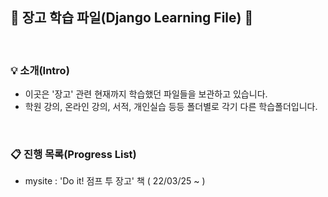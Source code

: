 ## 📖 장고 학습 파일(Django Learning File) 📖
<br>

### 💡 소개(Intro)
- 이곳은 '장고' 관련 현재까지 학습했던 파일들을 보관하고 있습니다.
- 학원 강의, 온라인 강의, 서적, 개인실습 등등 폴더별로 각기 다른 학습폴더입니다. 

<br>

### 📋 진행 목록(Progress List)
- mysite : 'Do it! 점프 투 장고' 책 ( 22/03/25 ~ )

<br>
